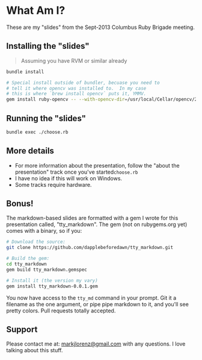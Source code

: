 # What Am I?
These are my "slides" from the Sept-2013 Columbus Ruby Brigade meeting.

## Installing the "slides"
> Assuming you have RVM or similar already
```bash
bundle install

# Special install outside of bundler, becuase you need to
# tell it where opencv was installed to.  In my case
# this is where `brew install opencv` puts it, YMMV.
gem install ruby-opencv -- --with-opencv-dir=/usr/local/Cellar/opencv/2.4.5/
```

## Running the "slides"
```bash
bundle exec ./choose.rb
```

## More details
 - For more information about the presentation, follow the "about the presentation" track once you've started`choose.rb`
 - I have no idea if this will work on Windows.
 - Some tracks require hardware.

## Bonus!
The markdown-based slides are formatted with a gem I wrote for this presentation called, "tty_markdown".  The gem (not on rubygems.org yet) comes with a binary, so if you:
```bash
# Download the source:
git clone https://github.com/dapplebeforedawn/tty_markdown.git

# Build the gem:
cd tty_markdown 
gem build tty_markdown.gemspec

# Install it (the version my vary)
gem install tty_markdown-0.0.1.gem
```

You now have access to the `tty_md` command in your prompt.  Git it a filename as the one argument, or pipe pipe markdown to it, and you'll see pretty colors.  Pull requests totally accepted.

## Support
Please contact me at: markjlorenz@gmail.com with any questions.  I love talking about this stuff.
